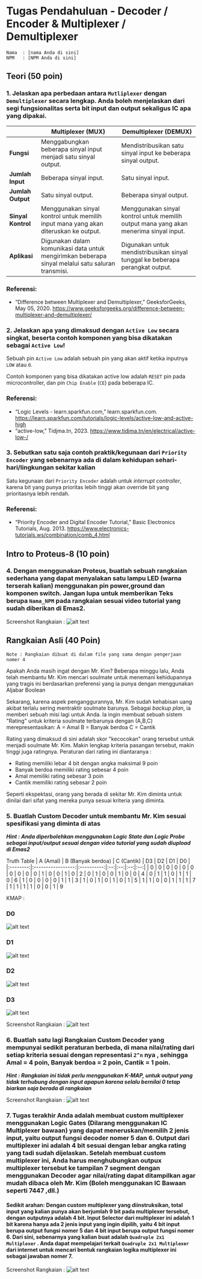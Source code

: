 # Tugas Pendahuluan - Decoder / Encoder & Multiplexer / Demultiplexer
```
Nama  : [nama Anda di sini]  
NPM   : [NPM Anda di sini]
```
## Teori (50 poin)

### 1. Jelaskan apa perbedaan antara `Mutliplexer` dengan `Demultiplexer` secara lengkap. Anda boleh menjelaskan dari segi fungsionalitas serta bit input dan output sekaligus IC apa yang dipakai.

|              | Multiplexer (MUX)                                                                                 | Demultiplexer (DEMUX)                                                                                   |
|-------------------|---------------------------------------------------------------------------------------------------|---------------------------------------------------------------------------------------------------------|
| **Fungsi**        | Menggabungkan beberapa sinyal input menjadi satu sinyal output.  | Mendistribusikan satu sinyal input ke beberapa sinyal output.|
| **Jumlah Input**  | Beberapa sinyal input.  | Satu sinyal input.  |
| **Jumlah Output** | Satu sinyal output.  | Beberapa sinyal output.  |
| **Sinyal Kontrol**| Menggunakan sinyal kontrol untuk memilih input mana yang akan diteruskan ke output.  | Menggunakan sinyal kontrol untuk memilih output mana yang akan menerima sinyal input.  |
| **Aplikasi**      | Digunakan dalam komunikasi data untuk mengirimkan beberapa sinyal melalui satu saluran transmisi.  | Digunakan untuk mendistribusikan sinyal tunggal ke beberapa perangkat output.  |


### Referensi:  

- “Difference between Multiplexer and Demultiplexer,” GeeksforGeeks, May 05, 2020. https://www.geeksforgeeks.org/difference-between-multiplexer-and-demultiplexer/

### 2. Jelaskan apa yang dimaksud dengan `Active Low` secara singkat, beserta contoh komponen yang bisa dikatakan sebagai `Active Low`!

Sebuah pin `Active Low` adalah sebuah pin yang akan aktif ketika inputnya `LOW` atau `0`.

Contoh komponen yang bisa dikatakan active low adalah `RESET` pin pada microcontroller, dan pin `Chip Enable` (`CE`) pada beberapa IC.

### Referensi:  

- “Logic Levels - learn.sparkfun.com,” learn.sparkfun.com. https://learn.sparkfun.com/tutorials/logic-levels/active-low-and-active-high
- “active-low,” Tidjma.tn, 2023. https://www.tidjma.tn/en/electrical/active-low-/

### 3. Sebutkan satu saja contoh praktik/kegunaan dari `Priority Encoder` yang sebenarnya ada di dalam kehidupan sehari-hari/lingkungan sekitar kalian

Satu kegunaan dari `Priority Encoder` adalah untuk *interrupt controller*, karena bit yang punya prioritas lebih tinggi akan override bit yang prioritasnya lebih rendah.

### Referensi:  

- “Priority Encoder and Digital Encoder Tutorial,” Basic Electronics Tutorials, Aug. 2013. https://www.electronics-tutorials.ws/combination/comb_4.html

## Intro to Proteus-8 (10 poin)

### 4. Dengan menggunakan Proteus, buatlah sebuah rangkaian sederhana yang dapat menyalakan satu lampu LED (warna terserah kalian) menggunakan pin power,ground dan komponen switch. Jangan lupa untuk memberikan Teks berupa `Nama_NPM` pada rangkaian sesuai video tutorial yang sudah diberikan di Emas2.

Screenshot Rangkaian : ![alt text](image-10.png)

## Rangkaian Asli (40 Poin) 

`Note : Rangkaian dibuat di dalam file yang sama dengan pengerjaan nomer 4`

Apakah Anda masih ingat dengan Mr. Kim? Beberapa minggu lalu, Anda telah membantu Mr. Kim mencari soulmate untuk menemani kehidupannya yang tragis ini berdasarkan preferensi yang ia punya dengan menggunakan Aljabar Boolean

Sekarang, karena aspek penganggurannya, Mr. Kim sudah kehabisan uang akibat terlalu sering mentraktir soulmate barunya. Sebagai *backup plan*, ia memberi sebuah misi lagi untuk Anda. Ia ingin membuat sebuah sistem "Rating" untuk kriteria soulmate terbarunya dengan (A,B,C) merepresentasikan: 
A = Amal
B = Banyak berdoa
C = Cantik

Rating yang dimaksud di sini adalah skor "kecocokan" orang tersebut untuk menjadi soulmate Mr. Kim. Makin lengkap kriteria pasangan tersebut, makin tinggi juga ratingnya. Peraturan dari rating ini diantaranya : 
- Rating memiliki lebar 4 bit dengan angka maksimal 9 poin
- Banyak berdoa memiliki rating sebesar 4 poin
- Amal memiliki rating sebesar 3 poin
- Cantik memiliki rating sebesar 2 poin

Seperti ekspektasi, orang yang berada di sekitar Mr. Kim diminta untuk dinilai dari sifat yang mereka punya sesuai kriteria yang diminta.

### 5. Buatlah Custom Decoder untuk membantu Mr. Kim sesuai spesifikasi yang diminta di atas

***Hint : Anda diperbolehkan menggunakan Logic State dan Logic Probe sebagai input/output sesuai dengan video tutorial yang sudah diupload di Emas2***

Truth Table 
| A (Amal) | B (Banyak berdoa) | C (Cantik) | D3 | D2 | D1 | D0 |
|:--------:|:-----------------:|:----------:|:--:|:--:|:--:|:--:|
|     0    |         0         |      0     |  0 |  0 |  0 |  0 | 0
|     0    |         0         |      1     |  0 |  0 |  1 |  0 | 2
|     0    |         1         |      0     |  0 |  1 |  0 |  0 | 4
|     0    |         1         |      1     |  0 |  1 |  1 |  0 | 6
|     1    |         0         |      0     |  0 |  0 |  1 |  1 | 3
|     1    |         0         |      1     |  0 |  1 |  0 |  1 | 5
|     1    |         1         |      0     |  0 |  1 |  1 |  1 | 7
|     1    |         1         |      1     |  1 |  0 |  0 |  1 | 9

KMAP : 

### D0
![alt text](image-2.png)

### D1
![alt text](image-3.png)

### D2
![alt text](image-4.png)

### D3
![alt text](image-5.png)

Screenshot Rangkaian : 
![alt text](image-11.png)

### 6. Buatlah satu lagi Rangkaian Custom Decoder yang mempunyai sedikit peraturan berbeda, di mana nilai/rating dari setiap kriteria sesuai dengan representasi `2^n` nya , sehingga Amal = 4 poin, Banyak berdoa = 2 poin, Cantik = 1 poin.

***Hint : Rangkaian ini tidak perlu menggunakan K-MAP, untuk output yang tidak terhubung dengan input apapun karena selalu bernilai 0 tetap biarkan saja berada di rangkaian*** 

Screenshot Rangkaian : 
![alt text](image-12.png)

### 7. Tugas terakhir Anda adalah membuat custom multiplexer menggunakan Logic Gates (Dilarang menggunakan IC Multiplexer bawaan) yang dapat meneruskan/memilih 2 jenis input, yaitu output fungsi decoder nomer 5 dan 6. Output dari multiplexer ini adalah 4 bit sesuai dengan lebar angka rating yang tadi sudah dijelaskan. Setelah membuat custom multiplexer ini, Anda harus menghubungkan outpux multiplexer tersebut ke tampilan 7 segment dengan menggunakan Decoder agar nilai/rating dapat ditampilkan agar mudah dibaca oleh Mr. Kim (Boleh menggunakan IC Bawaan seperti 7447 ,dll.)


#### Sedikit arahan: Dengan custom multiplexer yang diinstruksikan, total input yang kalian punya akan berjumlah 9 bit pada multiplexer tersebut, dengan outputnya adalah 4 bit. Input Selector dari multiplexer ini adalah 1 bit karena hanya ada 2 jenis input yang ingin dipilih, yaitu 4 bit input berupa output fungsi nomer 5 dan 4 bit input berupa output fungsi nomer 6. Dari sini, sebenarnya yang kalian buat adalah `Quadruple 2x1 Multiplexer` . Anda dapat mempelajari terkait `Quadruple 2x1 Multiplexer` dari internet untuk mencari bentuk rangkaian logika multiplexer ini sebagai jawaban nomer 7.

Screenshot Rangkaian : 
![alt text](image-13.png)
